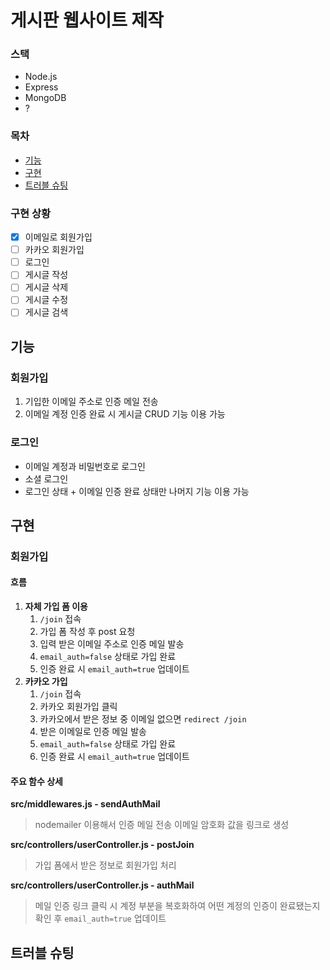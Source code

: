 # 게시판 웹사이트 제작

### 스택
- Node.js
- Express
- MongoDB
- ?

### 목차
- [기능](#기능)
- [구현](#구현)
- [트러블 슈팅](#트러블-슈팅)

### 구현 상황
- [x] 이메일로 회원가입
- [ ] 카카오 회원가입
- [ ] 로그인
- [ ] 게시글 작성
- [ ] 게시글 삭제
- [ ] 게시글 수정
- [ ] 게시글 검색

## 기능

### 회원가입
1. 기입한 이메일 주소로 인증 메일 전송
2. 이메일 계정 인증 완료 시 게시글 CRUD 기능 이용 가능

### 로그인
- 이메일 계정과 비밀번호로 로그인
- 소셜 로그인
- 로그인 상태 + 이메일 인증 완료 상태만 나머지 기능 이용 가능

## 구현

### 회원가입

#### 흐름

1. **자체 가입 폼 이용**
	1. `/join` 접속
	2. 가입 폼 작성 후 post 요청
	3. 입력 받은 이메일 주소로 인증 메일 발송
	4. `email_auth=false` 상태로 가입 완료
	5. 인증 완료 시 `email_auth=true` 업데이트
2. **카카오 가입**
	1. `/join` 접속
	2. 카카오 회원가입 클릭
	3. 카카오에서 받은 정보 중 이메일 없으면 `redirect /join`
	4. 받은 이메일로 인증 메일 발송
	5. `email_auth=false` 상태로 가입 완료
	6. 인증 완료 시 `email_auth=true` 업데이트

#### 주요 함수 상세
**src/middlewares.js - sendAuthMail**
> nodemailer 이용해서 인증 메일 전송
이메일 암호화 값을 링크로 생성

**src/controllers/userController.js - postJoin**
> 가입 폼에서 받은 정보로 회원가입 처리

**src/controllers/userController.js - authMail**
> 메일 인증 링크 클릭 시 계정 부분을 복호화하여 어떤 계정의 인증이 완료됐는지 확인 후 `email_auth=true` 업데이트

## 트러블 슈팅